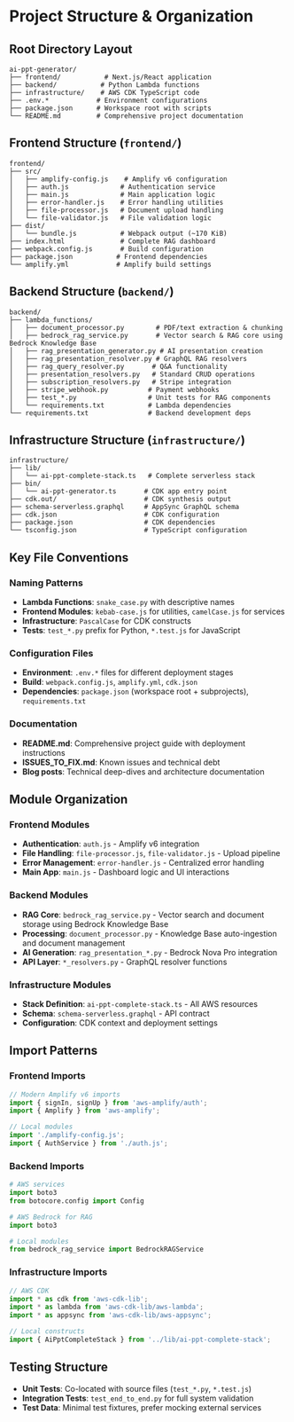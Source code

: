 # Project Structure & Organization

## Root Directory Layout
```
ai-ppt-generator/
├── frontend/           # Next.js/React application
├── backend/           # Python Lambda functions
├── infrastructure/    # AWS CDK TypeScript code
├── .env.*            # Environment configurations
├── package.json      # Workspace root with scripts
└── README.md         # Comprehensive project documentation
```

## Frontend Structure (`frontend/`)
```
frontend/
├── src/
│   ├── amplify-config.js    # Amplify v6 configuration
│   ├── auth.js             # Authentication service
│   ├── main.js             # Main application logic
│   ├── error-handler.js    # Error handling utilities
│   ├── file-processor.js   # Document upload handling
│   └── file-validator.js   # File validation logic
├── dist/
│   └── bundle.js           # Webpack output (~170 KiB)
├── index.html              # Complete RAG dashboard
├── webpack.config.js       # Build configuration
├── package.json           # Frontend dependencies
└── amplify.yml            # Amplify build settings
```

## Backend Structure (`backend/`)
```
backend/
├── lambda_functions/
│   ├── document_processor.py        # PDF/text extraction & chunking
│   ├── bedrock_rag_service.py       # Vector search & RAG core using Bedrock Knowledge Base
│   ├── rag_presentation_generator.py # AI presentation creation
│   ├── rag_presentation_resolver.py # GraphQL RAG resolvers
│   ├── rag_query_resolver.py       # Q&A functionality
│   ├── presentation_resolvers.py   # Standard CRUD operations
│   ├── subscription_resolvers.py   # Stripe integration
│   ├── stripe_webhook.py          # Payment webhooks
│   ├── test_*.py                  # Unit tests for RAG components
│   └── requirements.txt           # Lambda dependencies
└── requirements.txt               # Backend development deps
```

## Infrastructure Structure (`infrastructure/`)
```
infrastructure/
├── lib/
│   └── ai-ppt-complete-stack.ts   # Complete serverless stack
├── bin/
│   └── ai-ppt-generator.ts       # CDK app entry point
├── cdk.out/                      # CDK synthesis output
├── schema-serverless.graphql     # AppSync GraphQL schema
├── cdk.json                      # CDK configuration
├── package.json                  # CDK dependencies
└── tsconfig.json                 # TypeScript configuration
```

## Key File Conventions

### Naming Patterns
- **Lambda Functions**: `snake_case.py` with descriptive names
- **Frontend Modules**: `kebab-case.js` for utilities, `camelCase.js` for services
- **Infrastructure**: `PascalCase` for CDK constructs
- **Tests**: `test_*.py` prefix for Python, `*.test.js` for JavaScript

### Configuration Files
- **Environment**: `.env.*` files for different deployment stages
- **Build**: `webpack.config.js`, `amplify.yml`, `cdk.json`
- **Dependencies**: `package.json` (workspace root + subprojects), `requirements.txt`

### Documentation
- **README.md**: Comprehensive project guide with deployment instructions
- **ISSUES_TO_FIX.md**: Known issues and technical debt
- **Blog posts**: Technical deep-dives and architecture documentation

## Module Organization

### Frontend Modules
- **Authentication**: `auth.js` - Amplify v6 integration
- **File Handling**: `file-processor.js`, `file-validator.js` - Upload pipeline
- **Error Management**: `error-handler.js` - Centralized error handling
- **Main App**: `main.js` - Dashboard logic and UI interactions

### Backend Modules
- **RAG Core**: `bedrock_rag_service.py` - Vector search and document storage using Bedrock Knowledge Base
- **Processing**: `document_processor.py` - Knowledge Base auto-ingestion and document management
- **AI Generation**: `rag_presentation_*.py` - Bedrock Nova Pro integration
- **API Layer**: `*_resolvers.py` - GraphQL resolver functions

### Infrastructure Modules
- **Stack Definition**: `ai-ppt-complete-stack.ts` - All AWS resources
- **Schema**: `schema-serverless.graphql` - API contract
- **Configuration**: CDK context and deployment settings

## Import Patterns

### Frontend Imports
```javascript
// Modern Amplify v6 imports
import { signIn, signUp } from 'aws-amplify/auth';
import { Amplify } from 'aws-amplify';

// Local modules
import './amplify-config.js';
import { AuthService } from './auth.js';
```

### Backend Imports
```python
# AWS services
import boto3
from botocore.config import Config

# AWS Bedrock for RAG
import boto3

# Local modules
from bedrock_rag_service import BedrockRAGService
```

### Infrastructure Imports
```typescript
// AWS CDK
import * as cdk from 'aws-cdk-lib';
import * as lambda from 'aws-cdk-lib/aws-lambda';
import * as appsync from 'aws-cdk-lib/aws-appsync';

// Local constructs
import { AiPptCompleteStack } from '../lib/ai-ppt-complete-stack';
```

## Testing Structure
- **Unit Tests**: Co-located with source files (`test_*.py`, `*.test.js`)
- **Integration Tests**: `test_end_to_end.py` for full system validation
- **Test Data**: Minimal test fixtures, prefer mocking external services